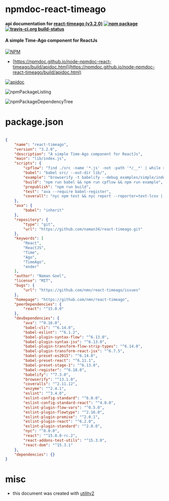 # npmdoc-react-timeago

#### api documentation for  [react-timeago (v3.2.0)](https://github.com/nmn/react-timeago)  [![npm package](https://img.shields.io/npm/v/npmdoc-react-timeago.svg?style=flat-square)](https://www.npmjs.org/package/npmdoc-react-timeago) [![travis-ci.org build-status](https://api.travis-ci.org/npmdoc/node-npmdoc-react-timeago.svg)](https://travis-ci.org/npmdoc/node-npmdoc-react-timeago)

#### A simple Time-Ago component for ReactJs

[![NPM](https://nodei.co/npm/react-timeago.png?downloads=true&downloadRank=true&stars=true)](https://www.npmjs.com/package/react-timeago)

- [https://npmdoc.github.io/node-npmdoc-react-timeago/build/apidoc.html](https://npmdoc.github.io/node-npmdoc-react-timeago/build/apidoc.html)

[![apidoc](https://npmdoc.github.io/node-npmdoc-react-timeago/build/screenCapture.buildCi.browser.%252Ftmp%252Fbuild%252Fapidoc.html.png)](https://npmdoc.github.io/node-npmdoc-react-timeago/build/apidoc.html)

![npmPackageListing](https://npmdoc.github.io/node-npmdoc-react-timeago/build/screenCapture.npmPackageListing.svg)

![npmPackageDependencyTree](https://npmdoc.github.io/node-npmdoc-react-timeago/build/screenCapture.npmPackageDependencyTree.svg)



# package.json

```json

{
    "name": "react-timeago",
    "version": "3.2.0",
    "description": "A simple Time-Ago component for ReactJs",
    "main": "lib/index.js",
    "scripts": {
        "cpflow": "find ./src -name '*.js' -not -path '*/__*' | while read filepath; do cp $filepath 'echo $filepath | sed 's/\\/src\\//\\/lib\\//g''.flow; done",
        "babel": "babel src/ --out-dir lib/",
        "example": "browserify -t babelify --debug examples/simple/index.js -o examples/simple/bundle.js",
        "build": "npm run babel && npm run cpflow && npm run example",
        "prepublish": "npm run build",
        "test": "ava --require babel-register",
        "coverall": "nyc npm test && nyc report --reporter=text-lcov | coveralls"
    },
    "ava": {
        "babel": "inherit"
    },
    "repository": {
        "type": "git",
        "url": "https://github.com/naman34/react-timeago.git"
    },
    "keywords": [
        "React",
        "ReactJS",
        "Time",
        "Ago",
        "TimeAgo",
        "ender"
    ],
    "author": "Naman Goel",
    "license": "MIT",
    "bugs": {
        "url": "https://github.com/nmn/react-timeago/issues"
    },
    "homepage": "https://github.com/nmn/react-timeago",
    "peerDependencies": {
        "react": "^15.0.0"
    },
    "devDependencies": {
        "ava": "^0.16.0",
        "babel-cli": "^6.14.0",
        "babel-eslint": "^6.1.2",
        "babel-plugin-syntax-flow": "^6.13.0",
        "babel-plugin-syntax-jsx": "^6.13.0",
        "babel-plugin-transform-flow-strip-types": "^6.14.0",
        "babel-plugin-transform-react-jsx": "^6.7.5",
        "babel-preset-es2015": "^6.14.0",
        "babel-preset-react": "^6.11.1",
        "babel-preset-stage-1": "^6.13.0",
        "babel-register": "^6.18.0",
        "babelify": "^7.3.0",
        "browserify": "^13.1.0",
        "coveralls": "^2.11.12",
        "enzyme": "^2.4.1",
        "eslint": "^3.4.0",
        "eslint-config-standard": "^6.0.0",
        "eslint-config-standard-react": "^4.0.0",
        "eslint-plugin-flow-vars": "^0.5.0",
        "eslint-plugin-flowtype": "^2.16.0",
        "eslint-plugin-promise": "^2.0.1",
        "eslint-plugin-react": "^6.2.0",
        "eslint-plugin-standard": "^2.0.0",
        "nyc": "^8.0.0",
        "react": "^15.0.0-rc.2",
        "react-addons-test-utils": "^15.3.0",
        "react-dom": "^15.3.1"
    },
    "dependencies": {}
}
```



# misc
- this document was created with [utility2](https://github.com/kaizhu256/node-utility2)
